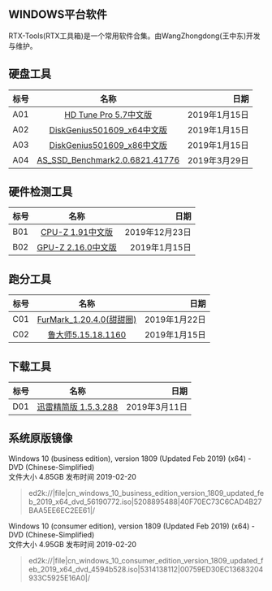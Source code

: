 ## WINDOWS平台软件
  RTX-Tools(RTX工具箱)是一个常用软件合集。由WangZhongdong(王中东)开发与维护。
## 硬盘工具
标号|名称|日期
---|:--:|---:
A01|[HD Tune Pro 5.7中文版](http://xzc.197746.com/HDTunePro570.zip)|2019年1月15日
A02|[DiskGenius501609_x64中文版](http://download.eassos.cn/DG501609_x64.zip)|2019年1月15日
A03|[DiskGenius501609_x86中文版](http://download.eassos.cn/DG501609_x86.zip)|2019年1月15日
A04|[AS_SSD_Benchmark2.0.6821.41776](https://www.alex-is.de/progs/AS%20SSD%20Benchmark.zip)|2019年3月29日
## 硬件检测工具
标号|名称|日期
--|:--:|-:
B01|[CPU-Z 1.91中文版](http://download.cpuid.com/cpu-z/cpu-z_1.91-cn.exe)|2019年12月23日
B02|[GPU-Z 2.16.0中文版](http://down10.zol.com.cn/ceshi/GPUZ.2.16.0.exe)|2019年1月15日
## 跑分工具
标号|名称|日期
--|:--:|-:
C01|[FurMark_1.20.4.0(甜甜圈)](https://geeks3d.com/downloads/2019/FurMark_1.20.4.0_Setup.exe)|2019年1月22日
C02|[鲁大师5.15.18.1160](http://dl1.ludashi.com/ludashi/ludashisetup.exe)|2019年1月15日

## 下载工具
标号|名称|日期
--|:--:|-:
D01|[迅雷精简版 1.5.3.288](http://down.sandai.net/mini/ThunderMini_dl1.5.3.288.exe)|2019年3月11日

## 系统原版镜像
Windows 10 (business edition), version 1809 (Updated Feb 2019) (x64) - DVD (Chinese-Simplified)  
文件大小
4.85GB
发布时间
2019-02-20
>ed2k://|file|cn_windows_10_business_edition_version_1809_updated_feb_2019_x64_dvd_56190772.iso|5208895488|40F70EC73C6CAD4B27BAA5EE6EC2EE61|/

Windows 10 (consumer edition), version 1809 (Updated Feb 2019) (x64) - DVD (Chinese-Simplified)  
文件大小
4.95GB
发布时间
2019-02-20
>ed2k://|file|cn_windows_10_consumer_edition_version_1809_updated_feb_2019_x64_dvd_4594b528.iso|5314138112|00759ED30EC13683204933C5925E16A0|/

